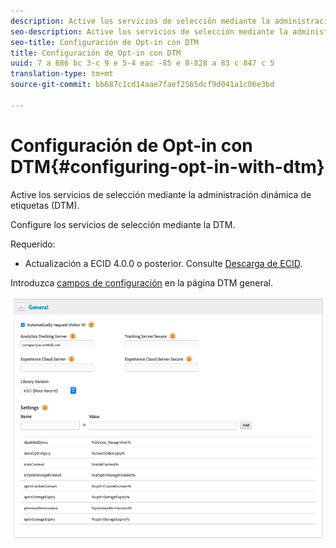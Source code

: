 ```yaml
---
description: Active los servicios de selección mediante la administración dinámica de etiquetas (DTM).
seo-description: Active los servicios de selección mediante la administración dinámica de etiquetas (DTM).
seo-title: Configuración de Opt-in con DTM
title: Configuración de Opt-in con DTM
uuid: 7 a 886 bc 3-c 9 e 5-4 eac -85 e 8-828 a 83 c 847 c 5
translation-type: tm+mt
source-git-commit: bb687c1cd14aae7faef2565dcf9d041a1c06e3bd

---
```



# Configuración de Opt-in con DTM{#configuring-opt-in-with-dtm}

Active los servicios de selección mediante la administración dinámica de etiquetas (DTM).

Configure los servicios de selección mediante la DTM.

Requerido:

* Actualización a ECID 4.0.0 o posterior. Consulte [Descarga de ECID](https://github.com/Adobe-Marketing-Cloud/id-service/releases).

Introduzca [campos de configuración](https://marketing.adobe.com/resources/help/en_US/mcvid/api.html) en la página DTM general.

![](assets/DTM-example.png)
